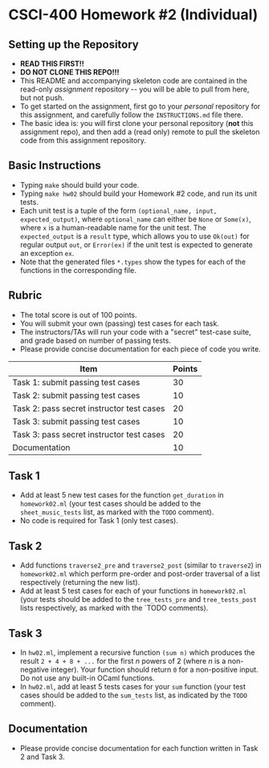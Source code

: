 # CSCI-400 Homework #2 (Individual)

## Setting up the Repository
- **READ THIS FIRST!!**
- **DO NOT CLONE THIS REPO!!!**
- This README and accompanying skeleton code are contained in
  the read-only *assignment* repository --
  you will be able to pull from here, but not push.
- To get started on the assignment, first go to your
  *personal* repository for this assignment, and
  carefully follow the `INSTRUCTIONS.md` file there.
- The basic idea is: you will first clone your personal
  repository (**not** this assignment repo), and then
  add a (read only) remote to pull
  the skeleton code from this assignment repository.

## Basic Instructions

- Typing `make` should build your code.
- Typing `make hw02` should build your Homework #2 code, and run its unit tests.
- Each unit test is a tuple of the form `(optional_name, input, expected_output)`,
  where `optional_name` can either be `None` or `Some(x)`, where `x` is a
  human-readable name for the unit test. The `expected_output` is a `result` type,
  which allows you to use `Ok(out)` for regular output `out`, or `Error(ex)` if
  the unit test is expected to generate an exception `ex`.
- Note that the generated files `*.types` show the types for each of the functions
  in the corresponding file.

## Rubric

- The total score is out of 100 points.
- You will submit your own (passing) test cases for each task.
- The instructors/TAs will run your code with a "secret" test-case suite, and
  grade based on number of passing tests.
- Please provide concise documentation for each piece of code you write.

| Item                                        | Points |
|---------------------------------------------|--------|
| Task 1: submit passing test cases           | 30     |
| Task 2: submit passing test cases           | 10     |
| Task 2: pass secret instructor test cases   | 20     |
| Task 3: submit passing test cases           | 10     |
| Task 3: pass secret instructor test cases   | 20     |
| Documentation                               | 10     |

## Task 1

- Add at least 5 new test cases for the function `get_duration` in `homework02.ml`
  (your test cases should be added to the `sheet_music_tests` list, as marked with
  the `TODO` comment).
- No code is required for Task 1 (only test cases).

## Task 2

- Add functions `traverse2_pre` and `traverse2_post` (similar to `traverse2`) in `homework02.ml`
  which perform pre-order and post-order traversal of a list respectively (returning the new list).
- Add at least 5 test cases for each of your functions in `homework02.ml` (your tests should
  be added to the `tree_tests_pre` and `tree_tests_post` lists respectively, as marked with
  the `TODO comments).

## Task 3

- In `hw02.ml`, implement a recursive function `(sum n)` which produces
  the result `2 + 4 + 8 + ...` for the first *n* powers of 2 (where *n* is a non-negative integer).
  Your function should return `0` for a non-positive input.
  Do not use any built-in OCaml functions.
- In `hw02.ml`, add at least 5 tests cases for your `sum` function (your test cases
  should be added to the `sum_tests` list, as indicated by the `TODO` comment).

## Documentation

- Please provide concise documentation for each function written in Task 2 and Task 3.
